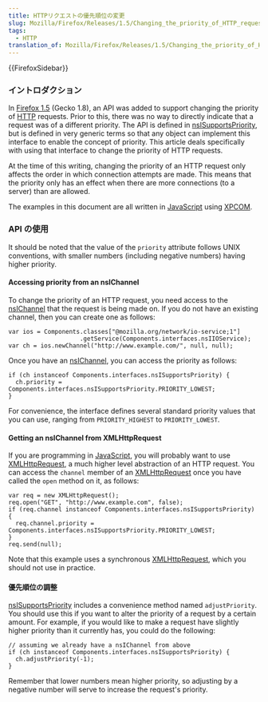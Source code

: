 ```yaml
---
title: HTTPリクエストの優先順位の変更
slug: Mozilla/Firefox/Releases/1.5/Changing_the_priority_of_HTTP_requests
tags:
  - HTTP
translation_of: Mozilla/Firefox/Releases/1.5/Changing_the_priority_of_HTTP_requests
---
```

{{FirefoxSidebar}}

### イントロダクション

In [Firefox 1.5](/ja/Firefox_1.5_for_developers "en/Firefox_1.5_for_developers") (Gecko 1.8), an API was added to support changing the priority of [HTTP](/ja/HTTP "en/HTTP") requests. Prior to this, there was no way to directly indicate that a request was of a different priority. The API is defined in [nsISupportsPriority](/ja/nsISupportsPriority "en/nsISupportsPriority"), but is defined in very generic terms so that any object can implement this interface to enable the concept of priority. This article deals specifically with using that interface to change the priority of HTTP requests.

At the time of this writing, changing the priority of an HTTP request only affects the order in which connection attempts are made. This means that the priority only has an effect when there are more connections (to a server) than are allowed.

The examples in this document are all written in [JavaScript](/ja/JavaScript "en/JavaScript") using [XPCOM](/ja/XPCOM "en/XPCOM").

### API の使用

It should be noted that the value of the `priority` attribute follows UNIX conventions, with smaller numbers (including negative numbers) having higher priority.

#### Accessing priority from an nsIChannel

To change the priority of an HTTP request, you need access to the [nsIChannel](/ja/XPCOM_Interface_Reference/nsIChannel "en/XPCOM_Interface_Reference/nsIChannel") that the request is being made on. If you do not have an existing channel, then you can create one as follows:

    var ios = Components.classes["@mozilla.org/network/io-service;1"]
                        .getService(Components.interfaces.nsIIOService);
    var ch = ios.newChannel("http://www.example.com/", null, null);

Once you have an [nsIChannel](/ja/XPCOM_Interface_Reference/nsIChannel "en/XPCOM_Interface_Reference/nsIChannel"), you can access the priority as follows:

    if (ch instanceof Components.interfaces.nsISupportsPriority) {
      ch.priority = Components.interfaces.nsISupportsPriority.PRIORITY_LOWEST;
    }

For convenience, the interface defines several standard priority values that you can use, ranging from `PRIORITY_HIGHEST` to `PRIORITY_LOWEST`.

#### Getting an nsIChannel from XMLHttpRequest

If you are programming in [JavaScript](/ja/JavaScript "en/JavaScript"), you will probably want to use [XMLHttpRequest](/ja/XMLHttpRequest "en/XMLHttpRequest"), a much higher level abstraction of an HTTP request. You can access the `channel` member of an [XMLHttpRequest](/ja/XMLHttpRequest "en/XMLHttpRequest") once you have called the `open` method on it, as follows:

    var req = new XMLHttpRequest();
    req.open("GET", "http://www.example.com", false);
    if (req.channel instanceof Components.interfaces.nsISupportsPriority) {
      req.channel.priority = Components.interfaces.nsISupportsPriority.PRIORITY_LOWEST;
    }
    req.send(null);

Note that this example uses a synchronous [XMLHttpRequest](/ja/XMLHttpRequest "en/XMLHttpRequest"), which you should not use in practice.

#### 優先順位の調整

[nsISupportsPriority](/ja/nsISupportsPriority#adjustPriority "en/nsISupportsPriority#adjustPriority") includes a convenience method named `adjustPriority`. You should use this if you want to alter the priority of a request by a certain amount. For example, if you would like to make a request have slightly higher priority than it currently has, you could do the following:

    // assuming we already have a nsIChannel from above
    if (ch instanceof Components.interfaces.nsISupportsPriority) {
      ch.adjustPriority(-1);
    }

Remember that lower numbers mean higher priority, so adjusting by a negative number will serve to increase the request's priority.
